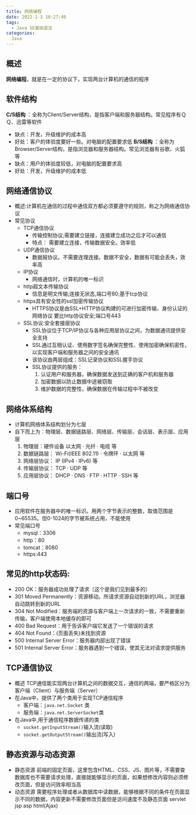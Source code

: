 ```yaml
---
title: 网络编程
date: 2022-1-3 10:27:40
tags:
  - Java SE基础语法
categories:
  Java
---
```


## 概述
**网络编程**，就是在一定的协议下，实现两台计算机的通信的程序

## 软件结构

**C/S结构** ：全称为Client/Server结构，是指客户端和服务器结构。常见程序有ＱＱ、迅雷等软件
- 缺点：开发，升级维护的成本高
- 好处：客户的体验度要好一些。对电脑的配置要求低
**B/S结构** ：全称为Browser/Server结构，是指浏览器和服务器结构。常见浏览器有谷歌、火狐等
- 缺点：用户的体验度较低，对电脑的配置要求高
- 好处：开发，升级维护的成本低

## 网络通信协议
- 概述:计算机在通信的过程中通信双方都必须要遵守的规则，称之为网络通信协议
- 常见协议
  - TCP通信协议
    - 传输控制协议;需要建立链接，连接建立成功之后才可以通信
    - 特点：
      需要建立连接，传输数据安全。效率低
  - UDP通信协议
    - 数据报协议。不需要连理连接。数据不安全，数据有可能会丢失，效率高
  - IP协议
    - 网络通信时，计算机的唯一标识
  - http超文本传输协议
    - 信息是明文传输;连接无状态,端口号80;基于tcp协议
  - https具有安全性的ssl加密传输协议
    - HTTPS协议是由SSL+HTTP协议构建的可进行加密传输、身份认证的网络协议 要比http协议安全;端口号443
  - SSL协议:安全套接层协议
    - SSL协议位于TCP/IP协议与各种应用层协议之间，为数据通讯提供安全支持
    - SSL通过互相认证、使用数字签名确保完整性、使用加密确保机密性，以实现客户端和服务器之间的安全通讯
    - 该协议由两层组成：SSL记录协议和SSL握手协议
    - SSL协议提供的服务：
      1. 认证用户和服务器，确保数据发送到正确的客户机和服务器
      2. 加密数据以防止数据中途被窃取
      3. 维护数据的完整性，确保数据在传输过程中不被改变

## 网络体系结构
  - 计算机网络体系结构划分为七层
  - 自下而上为：物理层、数据链路层、网络层、传输层、会话层、表示层、应用层
    1. 物理层：硬件设备
      以太网 · 光纤 · 电缆 等
    2. 数据链路层：
      Wi-Fi(IEEE 802.11) · 令牌环 · 以太网 等
    3. 网络层协议：
      IP (IPv4 · IPv6) 等
    4. 传输层协议：
      TCP · UDP 等
    5. 应用层协议：
      DHCP · DNS · FTP · HTTP · SSH 等

## 端口号
  - 应用软件在服务器中的唯一标识。用两个字节表示的整数，取值范围是0~65535。但0-1024的字节被系统占用，不能使用
  - 常见端口号
    - mysql：3306
    - http：80
    - tomcat：8080
    - https:443

## 常见的http状态码:
  - 200 OK：服务器成功处理了请求（这个是我们见到最多的）
  - 301 Moved Permanently：资源移动。所请求资源自动到新的URL，浏览器自动跳转到新的URL
  - 304 Not Modified：服务端的资源与客户端上一次请求的一致，不需要重新传输，客户端使用本地缓存的即可
  - 400 Bad Request：用于告诉客户端它发送了一个错误的请求
  - 404 Not Found：(页面丢失)未找到资源
  - 500 Internal Server Error：服务器内部出现了错误
  - 501 Internal Server Error：服务器遇到一个错误，使其无法对请求提供服务

## TCP通信协议
  - 概述  TCP通信能实现两台计算机之间的数据交互，通信的两端，要严格区分为客户端（Client）与服务端（Server）
  - 在Java中，提供了两个类用于实现TCP通信程序
    - 客户端：`java.net.Socket` 类
    - 服务端：`java.net.ServerSocket`类
  - 在Java中,用于通信程序数据传递的类
    - `socket.getInputStream()`输入流(读取)
    - `socket.getOutputStream()`输出流(写入)


## 静态资源与动态资源
  - 静态资源
    前端的固定页面，这里包含HTML、CSS、JS、图片等，不需要查数据库也不需要请求处理，直接就能够显示的页面，如果想修改内容则必须修改页面，但是访问效率相当高
  - 动态资源
    需要程序处理或者从数据库中读数据，能够根据不同的条件在页面显示不同的数据，内容更新不需要修改页面但是访问速度不及静态页面
    servlet jsp asp html(Ajax)